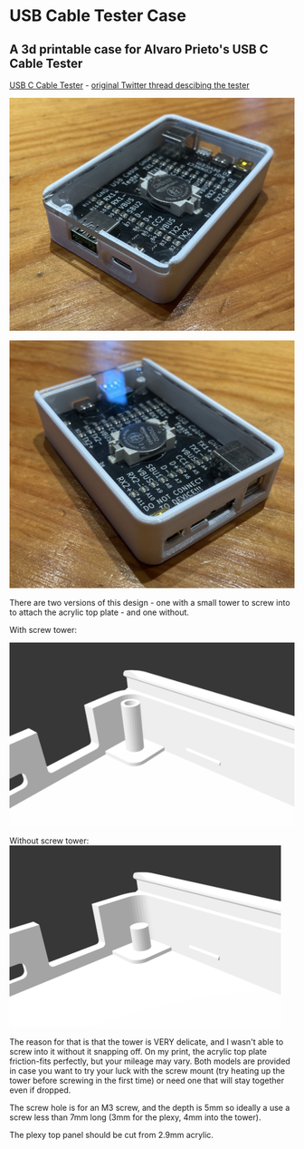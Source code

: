 # USB Cable Tester Case

## A 3d printable case for Alvaro Prieto's USB C Cable Tester

[USB C Cable Tester](https://github.com/alvarop/usb_c_cable_tester) - [original Twitter thread descibing the tester](https://twitter.com/alvaroprieto/status/1594036248481771520)

![model with screw tower](images/left.jpg)

![model with screw tower](images/right.jpg)

There are two versions of this design - one with a small tower to screw into to attach the acrylic top plate - and one without.

With screw tower:

![model with screw tower](images/tower.png)

Without screw tower:
![](images/no-tower.png)

The reason for that is that the tower is VERY delicate, and I wasn't able to screw into it without it snapping off. On my print, the acrylic top plate friction-fits perfectly, but your mileage may vary. Both models are provided in case you want to try your luck with the screw mount (try heating up the tower before screwing in the first time) or need one that will stay together even if dropped.

The screw hole is for an M3 screw, and the depth is 5mm so ideally a use a screw less than 7mm long (3mm for the plexy, 4mm into the tower).

The plexy top panel should be cut from 2.9mm acrylic.
